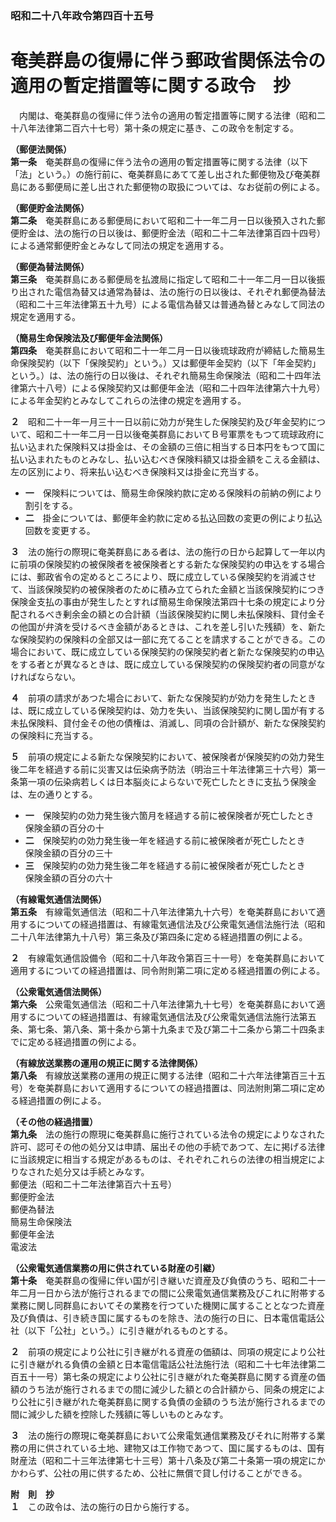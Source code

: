 ### 昭和二十八年政令第四百十五号  
# 奄美群島の復帰に伴う郵政省関係法令の適用の暫定措置等に関する政令　抄  
　内閣は、奄美群島の復帰に伴う法令の適用の暫定措置等に関する法律（昭和二十八年法律第二百六十七号）第十条の規定に基き、この政令を制定する。  
  
**（郵便法関係）**  
**第一条**　奄美群島の復帰に伴う法令の適用の暫定措置等に関する法律（以下「法」という。）の施行前に、奄美群島にあてて差し出された郵便物及び奄美群島にある郵便局に差し出された郵便物の取扱については、なお従前の例による。  
  
**（郵便貯金法関係）**  
**第二条**　奄美群島にある郵便局において昭和二十一年二月一日以後預入された郵便貯金は、法の施行の日以後は、郵便貯金法（昭和二十二年法律第百四十四号）による通常郵便貯金とみなして同法の規定を適用する。  
  
**（郵便為替法関係）**  
**第三条**　奄美群島にある郵便局を払渡局に指定して昭和二十一年二月一日以後振り出された電信為替又は通常為替は、法の施行の日以後は、それぞれ郵便為替法（昭和二十三年法律第五十九号）による電信為替又は普通為替とみなして同法の規定を適用する。  
  
**（簡易生命保険法及び郵便年金法関係）**  
**第四条**　奄美群島において昭和二十一年二月一日以後琉球政府が締結した簡易生命保険契約（以下「保険契約」という。）又は郵便年金契約（以下「年金契約」という。）は、法の施行の日以後は、それぞれ簡易生命保険法（昭和二十四年法律第六十八号）による保険契約又は郵便年金法（昭和二十四年法律第六十九号）による年金契約とみなしてこれらの法律の規定を適用する。  
  
**２**　昭和二十一年一月三十一日以前に効力が発生した保険契約及び年金契約について、昭和二十一年二月一日以後奄美群島においてＢ号軍票をもつて琉球政府に払い込まれた保険料又は掛金は、その金額の三倍に相当する日本円をもつて国に払い込まれたものとみなし、払い込むべき保険料額又は掛金額をこえる金額は、左の区別により、将来払い込むべき保険料又は掛金に充当する。  
* **一**　保険料については、簡易生命保険約款に定める保険料の前納の例により割引をする。  
* **二**　掛金については、郵便年金約款に定める払込回数の変更の例により払込回数を変更する。  
  
**３**　法の施行の際現に奄美群島にある者は、法の施行の日から起算して一年以内に前項の保険契約の被保険者を被保険者とする新たな保険契約の申込をする場合には、郵政省令の定めるところにより、既に成立している保険契約を消滅させて、当該保険契約の被保険者のために積み立てられた金額と当該保険契約につき保険金支払の事由が発生したとすれば簡易生命保険法第四十七条の規定により分配されるべき剰余金の額との合計額（当該保険契約に関し未払保険料、貸付金その他国が弁済を受けるべき金額があるときは、これを差し引いた残額）を、新たな保険契約の保険料の全部又は一部に充てることを請求することができる。この場合において、既に成立している保険契約の保険契約者と新たな保険契約の申込をする者とが異なるときは、既に成立している保険契約の保険契約者の同意がなければならない。  
  
**４**　前項の請求があつた場合において、新たな保険契約が効力を発生したときは、既に成立している保険契約は、効力を失い、当該保険契約に関し国が有する未払保険料、貸付金その他の債権は、消滅し、同項の合計額が、新たな保険契約の保険料に充当する。  
  
**５**　前項の規定による新たな保険契約において、被保険者が保険契約の効力発生後二年を経過する前に災害又は伝染病予防法（明治三十年法律第三十六号）第一条第一項の伝染病若しくは日本脳炎によらないで死亡したときに支払う保険金は、左の通りとする。  
* **一**　保険契約の効力発生後六箇月を経過する前に被保険者が死亡したとき  
保険金額の百分の十  
* **二**　保険契約の効力発生後一年を経過する前に被保険者が死亡したとき  
保険金額の百分の三十  
* **三**　保険契約の効力発生後二年を経過する前に被保険者が死亡したとき  
保険金額の百分の六十  
  
**（有線電気通信法関係）**  
**第五条**　有線電気通信法（昭和二十八年法律第九十六号）を奄美群島において適用するについての経過措置は、有線電気通信法及び公衆電気通信法施行法（昭和二十八年法律第九十八号）第三条及び第四条に定める経過措置の例による。  
  
**２**　有線電気通信設備令（昭和二十八年政令第百三十一号）を奄美群島において適用するについての経過措置は、同令附則第二項に定める経過措置の例による。  
  
**（公衆電気通信法関係）**  
**第六条**　公衆電気通信法（昭和二十八年法律第九十七号）を奄美群島において適用するについての経過措置は、有線電気通信法及び公衆電気通信法施行法第五条、第七条、第八条、第十条から第十九条まで及び第二十二条から第二十四条までに定める経過措置の例による。  
  
**（有線放送業務の運用の規正に関する法律関係）**  
**第八条**　有線放送業務の運用の規正に関する法律（昭和二十六年法律第百三十五号）を奄美群島において適用するについての経過措置は、同法附則第二項に定める経過措置の例による。  
  
**（その他の経過措置）**  
**第九条**　法の施行の際現に奄美群島に施行されている法令の規定によりなされた許可、認可その他の処分又は申請、届出その他の手続であつて、左に掲げる法律に当該規定に相当する規定があるものは、それぞれこれらの法律の相当規定によりなされた処分又は手続とみなす。  
郵便法（昭和二十二年法律第百六十五号）  
郵便貯金法  
郵便為替法  
簡易生命保険法  
郵便年金法  
電波法  
  
**（公衆電気通信業務の用に供されている財産の引継）**  
**第十条**　奄美群島の復帰に伴い国が引き継いだ資産及び負債のうち、昭和二十一年二月一日から法が施行されるまでの間に公衆電気通信業務及びこれに附帯する業務に関し同群島においてその業務を行つていた機関に属することとなつた資産及び負債は、引き続き国に属するものを除き、法の施行の日に、日本電信電話公社（以下「公社」という。）に引き継がれるものとする。  
  
**２**　前項の規定により公社に引き継がれる資産の価額は、同項の規定により公社に引き継がれる負債の金額と日本電信電話公社法施行法（昭和二十七年法律第二百五十一号）第七条の規定により公社に引き継がれた奄美群島に関する資産の価額のうち法が施行されるまでの間に減少した額との合計額から、同条の規定により公社に引き継がれた奄美群島に関する負債の金額のうち法が施行されるまでの間に減少した額を控除した残額に等しいものとみなす。  
  
**３**　法の施行の際現に奄美群島において公衆電気通信業務及びそれに附帯する業務の用に供されている土地、建物又は工作物であつて、国に属するものは、国有財産法（昭和二十三年法律第七十三号）第十八条及び第二十条第一項の規定にかかわらず、公社の用に供するため、公社に無償で貸し付けることができる。  
  
**附　則　抄**  
**１**　この政令は、法の施行の日から施行する。  
  
